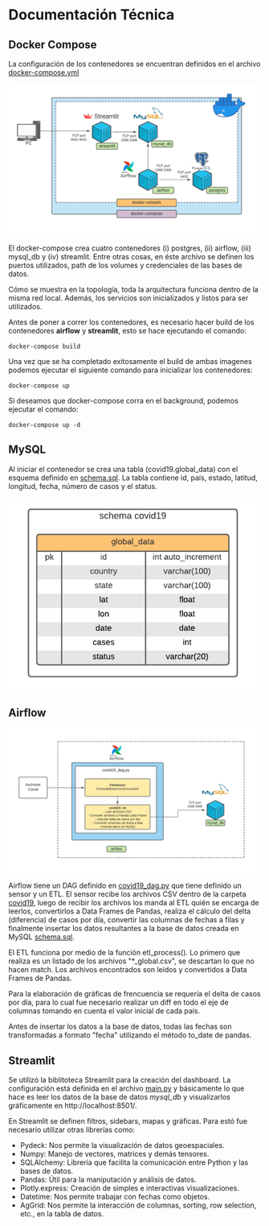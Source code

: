 # Documentación Técnica

## Docker Compose
La configuración de los contenedores se encuentran definidos en el archivo [docker-compose.yml](../../docker-compose.yml)

![](images/1.png)

El docker-compose crea cuatro contenedores (i) postgres, (ii) airflow, (iii) mysql_db y (iv) streamlit.  Entre otras cosas, en éste archivo se definen los puertos utilizados, path de los volumes y credenciales de las bases de datos.  

Cómo se muestra en la topología, toda la arquitectura funciona dentro de la misma red local. Además, los servicios son inicializados y listos para ser utilizados.

Antes de poner a correr los contenedores, es necesario hacer build de los contenedores **airflow** y **streamlit**, 
esto se hace ejecutando el comando:
```
docker-compose build
```

Una vez que se ha completado exitosamente el build de ambas imagenes podemos ejecutar el siguiente comando para
inicializar los contenedores:

```
docker-compose up
```
Si deseamos que docker-compose corra en el background, podemos ejecutar el comando:
```
docker-compose up -d
```

## MySQL

Al iniciar el contenedor se crea una tabla (covid19.global_data) con el esquema definido en  [schema.sql](../../mysql/scripts/schema.sql).  La tabla contiene id, país, estado, latitud, longitud, fecha, número de casos y el status.

![](images/3.png)

## Airflow

![](images/2.png)

Airflow tiene un DAG definido en [covid19_dag.py](../../airflow/dags/covid19_dag.py) que tiene definido un sensor y un ETL.  El sensor recibe los archivos CSV dentro de la carpeta [covid19](../../airflow/monitor/covid19), luego de recibir los archivos los manda al ETL  quién se encarga de leerlos, convertirlos a Data Frames de Pandas, realiza el cálculo del delta (diferencia) de casos por día, convertir las columnas de fechas a filas y finalmente insertar los datos resultantes a la base de datos creada en MySQL [schema.sql](../../mysql/scripts/schema.sql).

El ETL funciona por medio de la función etl_process().  Lo primero que realiza es un listado de los archivos "*_global.csv", se descartan lo que no hacen match.  Los archivos encontrados son leídos y convertidos a Data Frames de Pandas.  

Para la elaboración de gráficas de frencuencia se requería el delta de casos por día, para lo cual fue necesario realizar un diff en todo el eje de columnas tomando en cuenta el valor inicial de cada país.

Antes de insertar los datos a la base de datos, todas las fechas son transformadas a formato "fecha" utilizando el método to_date de pandas.


## Streamlit

Se utilizó la biblitoteca Streamlit para la creación del dashboard.  La configuración está definida en el archivo [main.py](../../streamlit/src/main.py) y básicamente lo que hace es leer los datos de la base de datos *mysql_db* y visualizarlos gráficamente en http://localhost:8501/.  

En Streamlit se definen filtros, sidebars, mapas y gráficas.  Para estó fue necesario utilizar otras librerías como:

- Pydeck: Nos permite la visualización de datos geoespaciales.
- Numpy: Manejo de vectores, matrices y demás tensores.
- SQLAlchemy: Librería que facilita la comunicación entre Python y las bases de datos.
- Pandas: Útil para la maniputación y análisis de datos.
- Plotly.express: Creación de simples e interactivas visualizaciones.
- Datetime: Nos permite trabajar con fechas como objetos.
- AgGrid: Nos permite la interacción de columnas, sorting, row selection, etc., en la tabla de datos.

